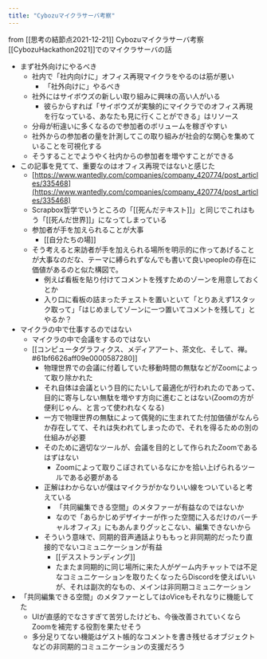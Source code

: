 ```yaml
---
title: "Cybozuマイクラサーバ考察"
---
```


from [[思考の結節点2021-12-21]]
Cybozuマイクラサーバ考察
[[CybozuHackathon2021]]でのマイクラサーバの話
- まず社外向けにやるべき
    - 社内で「社内向けに」オフィス再現マイクラをやるのは筋が悪い
        - 「社外向けに」やるべき
    - 社外にはサイボウズの新しい取り組みに興味の高い人がいる
        - 彼らからすれば「サイボウズが実験的にマイクラでのオフィス再現を行なっている、あなたも見に行くことができる」はリソース
    - 分母が桁違いに多くなるので参加者のボリュームを稼ぎやすい
    - 社外からの参加者の量を計測してこの取り組みが社会的な関心を集めていることを可視化する
    - そうすることでようやく社内からの参加者を増やすことができる
- この記事を見てて、重要なのはオフィス再現ではないと感じた
    - [https://www.wantedly.com/companies/company_420774/post_articles/335468](https://www.wantedly.com/companies/company_420774/post_articles/335468)
    - Scrapbox哲学でいうところの「[[死んだテキスト]]」と同じでこれはもう「[[死んだ世界]]」になってしまっている
    - 参加者が手を加えられることが大事
        - [[自分たちの場]]
    - そう考えると来訪者が手を加えられる場所を明示的に作ってあげることが大事なのだな、テーマに縛られずなんでも書いて良いpeopleの存在に価値があるのと似た構図で。
        - 例えば看板を貼り付けてコメントを残すためのゾーンを用意しておくとか
        - 入り口に看板の詰まったチェストを置いといて「とりあえず1スタック取って」「はじめましてゾーンに一つ置いてコメントを残して」とやるか？
- マイクラの中で仕事するのではない
    - マイクラの中で会議をするのではない
    - [[コンピュータグラフィクス、メディアアート、茶文化、そして、禅。#61bf6626aff09e0000587280]]
        - 物理世界での会議に付着していた移動時間の無駄などがZoomによって取り除かれた
        - それ自体は会議という目的にたいして最適化が行われたのであって、目的に寄与しない無駄を増やす方向に進むことはない(Zoomの方が便利じゃん、と言って使われなくなる)
        - 一方で物理世界の無駄によって偶発的に生まれてた付加価値がなんらか存在してて、それは失われてしまったので、それを得るための別の仕組みが必要
        - そのために適切なツールが、会議を目的として作られたZoomであるはずはない
            - Zoomによって取りこぼされているなにかを拾い上げられるツールである必要がある
        - 正解はわからないが僕はマイクラがかなりいい線をついていると考えている
            - 「共同編集できる空間」のメタファーが有益なのではないか
            - なので「あらかじめデザイナーが作った空間に入るだけのバーチャルオフィス」にもあんまりグッとこない、編集できないから
        - そういう意味で、同期的音声通話よりももっと非同期的だったり直接的でないコミュニケーションが有益
            - [[デスストランディング]]
            - たまたま同期的に同じ場所に来た人がゲーム内チャットでは不足なコミュニケーションを取りたくなったらDiscordを使えばいいが、それは副次的なもの、メインは非同期コミュニケーション
- 「共同編集できる空間」のメタファーとしてはoViceもそれなりに機能してた
    - UIが直感的でなさすぎて苦労したけども、今後改善されていくならZoomを補完する役割を果たせそう
    - 多分足りてない機能はゲスト帳的なコメントを書き残せるオブジェクトなどの非同期的コミュニケーションの支援だろう